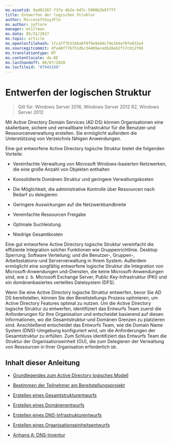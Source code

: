 ```yaml
---
ms.assetid: 9ad81367-f3fe-4b2e-bd7c-5900b2b9f77f
title: Entwerfen der logischen Struktur
author: MicrosoftGuyJFlo
ms.author: joflore
manager: mtillman
ms.date: 05/31/2017
ms.topic: article
ms.openlocfilehash: 1fca7f7b3166a6f9f9e9a9dc79e1b9a70fe832e4
ms.sourcegitcommit: dfa48f77b751dbc34409aced628eb2f17c912f08
ms.translationtype: MT
ms.contentlocale: de-DE
ms.lasthandoff: 08/07/2020
ms.locfileid: "87943168"
---
```

# <a name="designing-the-logical-structure"></a>Entwerfen der logischen Struktur

>Gilt für: Windows Server 2016, Windows Server 2012 R2, Windows Server 2012

Mit Active Directory Domain Services (AD DS) können Organisationen eine skalierbare, sichere und verwaltbare Infrastruktur für die Benutzer-und Ressourcenverwaltung erstellen. Sie ermöglicht außerdem die Unterstützung von Verzeichnis fähigen Anwendungen.

Eine gut entworfene Active Directory logische Struktur bietet die folgenden Vorteile:

-   Vereinfachte Verwaltung von Microsoft Windows-basierten Netzwerken, die eine große Anzahl von Objekten enthalten

-   Konsolidierte Domänen Struktur und geringere Verwaltungskosten

-   Die Möglichkeit, die administrative Kontrolle über Ressourcen nach Bedarf zu delegieren

-   Geringere Auswirkungen auf die Netzwerkbandbreite

-   Vereinfachte Ressourcen Freigabe

-   Optimale Suchleistung

-   Niedrige Gesamtkosten

Eine gut entworfene Active Directory logische Struktur vereinfacht die effiziente Integration solcher Funktionen wie Gruppenrichtlinie. Desktop Sperrung; Software Verteilung; und die Benutzer-, Gruppen-, Arbeitsstations-und Serververwaltung in Ihrem System. Außerdem ermöglicht eine sorgfältig entworfene logische Struktur die Integration von Microsoft-Anwendungen und-Diensten, die keine Microsoft-Anwendungen sind, wie z. b. Microsoft Exchange Server, Public Key-Infrastruktur (PKI) und ein domänenbasiertes verteiltes Dateisystem (DFS).

Wenn Sie eine Active Directory logische Struktur entwerfen, bevor Sie AD DS bereitstellen, können Sie den Bereitstellungs Prozess optimieren, um Active Directory Features optimal zu nutzen. Um die Active Directory logische Struktur zu entwerfen, identifiziert das Entwurfs Team zuerst die Anforderungen für Ihre Organisation und entscheidet basierend auf diesen Informationen, wo die Gesamtstruktur-und Domänen Grenzen zu platzieren sind. Anschließend entscheidet das Entwurfs Team, wie die Domain Name System (DNS)-Umgebung konfiguriert wird, um die Anforderungen der Gesamtstruktur zu erfüllen. Zum Schluss identifiziert das Entwurfs Team die Struktur der Organisationseinheit (OU), die zum Delegieren der Verwaltung von Ressourcen in Ihrer Organisation erforderlich ist.

## <a name="in-this-guide"></a>Inhalt dieser Anleitung

-   [Grundlegendes zum Active Directory logisches Modell](../../ad-ds/plan/Understanding-the-Active-Directory-Logical-Model.md)

-   [Bestimmen der Teilnehmer am Bereitstellungsprojekt](../../ad-ds/plan/Identifying-the-Deployment-Project-Participants.md)

-   [Erstellen eines Gesamtstrukturentwurfs](../../ad-ds/plan/Creating-a-Forest-Design.md)

-   [Erstellen eines Domänenentwurfs](../../ad-ds/plan/Creating-a-Domain-Design.md)

-   [Erstellen eines DNS-Infrastrukturentwurfs](../../ad-ds/plan/Creating-a-DNS-Infrastructure-Design.md)

-   [Erstellen eines Organisationseinheitsentwurfs](../../ad-ds/plan/Creating-an-Organizational-Unit-Design.md)

-   [Anhang A: DNS-Inventur](../../ad-ds/plan/Appendix-A--DNS-Inventory.md)



